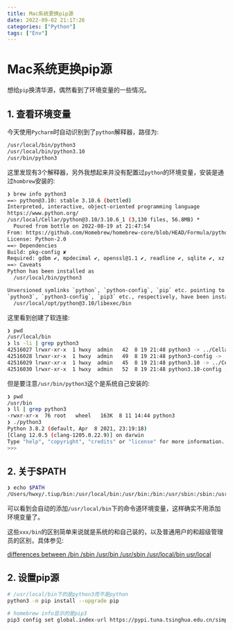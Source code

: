 ```yaml
---
title: Mac系统更换pip源
date: 2022-09-02 21:17:26
categories: ["Python"]
tags: ["Env"]
---
```


# Mac系统更换pip源

想给`pip`换清华源，偶然看到了环境变量的一些情况。

## 1. 查看环境变量

今天使用`Pycharm`时自动识别到了`python`解释器，路径为:

```bash
/usr/local/bin/python3
/usr/local/bin/python3.10
/usr/bin/python3
```

这里发现有3个解释器，另外我想起来并没有配置过`python`的环境变量，安装是通过`hombrew`安装的: 

```bash
❯ brew info python3
==> python@3.10: stable 3.10.6 (bottled)
Interpreted, interactive, object-oriented programming language
https://www.python.org/
/usr/local/Cellar/python@3.10/3.10.6_1 (3,130 files, 56.8MB) *
  Poured from bottle on 2022-08-19 at 21:47:54
From: https://github.com/Homebrew/homebrew-core/blob/HEAD/Formula/python@3.10.rb
License: Python-2.0
==> Dependencies
Build: pkg-config ✘
Required: gdbm ✔, mpdecimal ✔, openssl@1.1 ✔, readline ✔, sqlite ✔, xz ✔
==> Caveats
Python has been installed as
  /usr/local/bin/python3

Unversioned symlinks `python`, `python-config`, `pip` etc. pointing to
`python3`, `python3-config`, `pip3` etc., respectively, have been installed into
  /usr/local/opt/python@3.10/libexec/bin
```

这里看到创建了软连接:

```bash
❯ pwd
/usr/local/bin
❯ ls -li | grep python3
42516027 lrwxr-xr-x  1 hwxy  admin   42  8 19 21:48 python3 -> ../Cellar/python@3.10/3.10.6_1/bin/python3
42516028 lrwxr-xr-x  1 hwxy  admin   49  8 19 21:48 python3-config -> ../Cellar/python@3.10/3.10.6_1/bin/python3-config
42516029 lrwxr-xr-x  1 hwxy  admin   45  8 19 21:48 python3.10 -> ../Cellar/python@3.10/3.10.6_1/bin/python3.10
42516030 lrwxr-xr-x  1 hwxy  admin   52  8 19 21:48 python3.10-config -> ../Cellar/python@3.10/3.10.6_1/bin/python3.10-config
```

但是要注意`/usr/bin/python3`这个是系统自己安装的:

```bash
❯ pwd
/usr/bin
❯ ll | grep python3
-rwxr-xr-x  76 root   wheel   163K  8 11 14:44 python3
❯ ./python3
Python 3.8.2 (default, Apr  8 2021, 23:19:18)
[Clang 12.0.5 (clang-1205.0.22.9)] on darwin
Type "help", "copyright", "credits" or "license" for more information.
>>>
```



## 2. 关于$PATH

```bash
❯ echo $PATH
/Users/hwxy/.tiup/bin:/usr/local/bin:/usr/bin:/bin:/usr/sbin:/sbin:/usr/local/go/bin:/Users/hwxy/codes/go:/usr/local/go/bin:./node_modules/.bin
```

可以看到会自动的添加`/usr/local/bin`下的命令道环境变量，这样确实不用添加环境变量了。

这些`xxx/bin`的区别简单来说就是系统的和自己装的，以及普通用户的和超级管理员的区别，具体参见:

[differences between /bin /sbin /usr/bin /usr/sbin /usr/local/bin usr/local](https://askubuntu.com/questions/308045/differences-between-bin-sbin-usr-bin-usr-sbin-usr-local-bin-usr-local)



## 2. 设置pip源

```bash
# /usr/local/bin下的是python3而不是python
python3 -m pip install --upgrade pip

# homebrew info显示的是pip3
pip3 config set global.index-url https://pypi.tuna.tsinghua.edu.cn/simple
```

 

